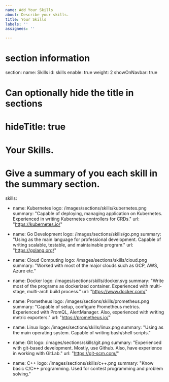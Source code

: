 ```yaml
---
name: Add Your Skills
about: Describe your skills.
title: Your Skills
labels: ''
assignees: ''

---
```


# section information
section:
  name: Skills
  id: skills
  enable: true
  weight: 2
  showOnNavbar: true
  # Can optionally hide the title in sections
  # hideTitle: true

# Your Skills.
# Give a summary of you each skill in the summary section.
skills:
- name: Kubernetes
  logo: /images/sections/skills/kubernetes.png
  summary: "Capable of deploying, managing application on Kubernetes. Experienced in writing Kubernetes controllers for CRDs."
  url: "https://kubernetes.io/"

- name: Go Development
  logo: /images/sections/skills/go.png
  summary: "Using as the main language for professional development. Capable of writing scalable, testable, and maintainable program."
  url: "https://golang.org/"

- name: Cloud Computing
  logo: /images/sections/skills/cloud.png
  summary: "Worked with most of the major clouds such as GCP, AWS, Azure etc."

- name: Docker
  logo: /images/sections/skills/docker.svg
  summary: "Write most of the programs as dockerized container. Experienced with multi-stage, multi-arch build process."
  url: "https://www.docker.com/"

- name: Prometheus
  logo: /images/sections/skills/prometheus.png
  summary: "Capable of setup, configure Prometheus metrics. Experienced with PromQL, AlertManager. Also, experienced with writing metric exporters."
  url: "https://prometheus.io/"

- name: Linux
  logo: /images/sections/skills/linux.png
  summary: "Using as the main operating system. Capable of writing bash/shell scripts."

- name: Git
  logo: /images/sections/skills/git.png
  summary: "Experienced with git-based development. Mostly, use Github. Also, have experience in working with GitLab."
  url: "https://git-scm.com/"

- name: C++
  logo: /images/sections/skills/c++.png
  summary: "Know basic C/C++ programming. Used for contest programming and problem solving."
